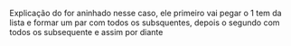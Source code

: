 Explicação do for aninhado nesse caso, ele primeiro vai pegar o 1 tem da lista e formar um par com todos os subsquentes, depois o segundo com todos os subsequente e assim por diante